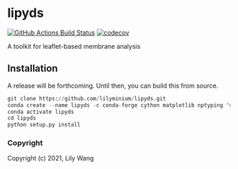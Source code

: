 lipyds
==============================
[//]: # (Badges)
[![GitHub Actions Build Status](https://github.com/lilyminium/lipyds/workflows/CI/badge.svg)](https://github.com/lilyminium/lipyds/actions?query=workflow%3ACI)
[![codecov](https://codecov.io/gh/lilyminium/lipyds/branch/master/graph/badge.svg)](https://codecov.io/gh/lilyminium/lipyds/branch/master)


A toolkit for leaflet-based membrane analysis


## Installation

A release will be forthcoming. Until then, you can build this from source.

```python
git clone https://github.com/lilyminium/lipyds.git
conda create --name lipyds -c conda-forge cython matplotlib nptyping "numpy>=1.20.0" pandas "scikit-learn>=0.21.0" scipy
conda activate lipyds
cd lipyds
python setup.py install
```

### Copyright

Copyright (c) 2021, Lily Wang

